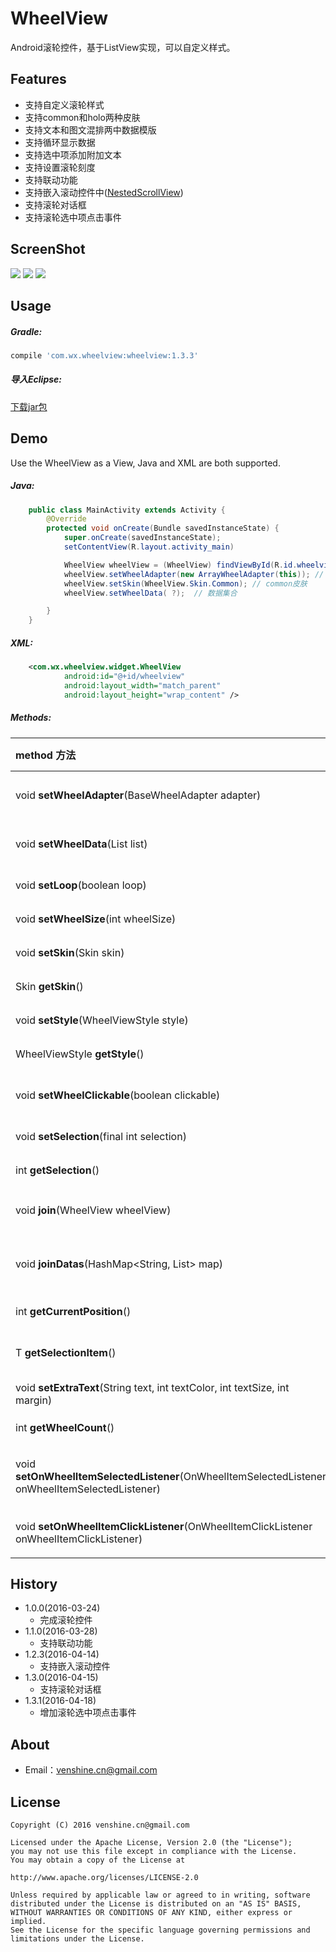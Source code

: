 # WheelView
Android滚轮控件，基于ListView实现，可以自定义样式。

Features
--
* 支持自定义滚轮样式
* 支持common和holo两种皮肤
* 支持文本和图文混排两中数据模版
* 支持循环显示数据
* 支持选中项添加附加文本
* 支持设置滚轮刻度
* 支持联动功能
* 支持嵌入滚动控件中([NestedScrollView](https://github.com/venshine/WheelView/blob/master/wheelview/src/main/java/com/wx/wheelview/widget/NestedScrollView.java))
* 支持滚轮对话框
* 支持滚轮选中项点击事件

ScreenShot
--
![](https://github.com/venshine/WheelView/blob/master/screenshot/screenshot.gif)
![](https://github.com/venshine/WheelView/blob/master/screenshot/screenshot1.png)
![](https://github.com/venshine/WheelView/blob/master/screenshot/screenshot2.png)

Usage
--
##### Gradle:
```groovy
compile 'com.wx.wheelview:wheelview:1.3.3'
```

##### 导入Eclipse:
[下载jar包](https://github.com/ifwx/WheelView/blob/master/wheelview/wheelview_1.3.2.jar)

Demo
--
Use the WheelView as a View, Java and XML are both supported.

##### Java:
```Java
    public class MainActivity extends Activity {
        @Override
        protected void onCreate(Bundle savedInstanceState) {
            super.onCreate(savedInstanceState);
            setContentView(R.layout.activity_main)

            WheelView wheelView = (WheelView) findViewById(R.id.wheelview);
            wheelView.setWheelAdapter(new ArrayWheelAdapter(this)); // 文本数据源
            wheelView.setSkin(WheelView.Skin.Common); // common皮肤
            wheelView.setWheelData( ?);  // 数据集合

        }
    }
```

##### XML:
```xml
    <com.wx.wheelview.widget.WheelView
            android:id="@+id/wheelview"
            android:layout_width="match_parent"
            android:layout_height="wrap_content" />
```

##### Methods:
| method 方法          | description 描述 |
|:---				 |:---|
| void **setWheelAdapter**(BaseWheelAdapter<T> adapter)  	     | 设置滚轮数据源适配器（required） |
| void **setWheelData**(List<T> list)  	     | 设置滚轮数据（required） |
| void **setLoop**(boolean loop)  	     | 设置滚轮是否循环滚动 |
| void **setWheelSize**(int wheelSize) 	     | 设置滚轮个数 |
| void **setSkin**(Skin skin) 	     | 设置皮肤风格 |
| Skin **getSkin**()  	     | 获得皮肤风格 |
| void **setStyle**(WheelViewStyle style)  	     | 设置滚轮样式 |
| WheelViewStyle **getStyle**()  	     | 获得滚轮样式 |
| void **setWheelClickable**(boolean clickable)  	     | 设置滚轮选中项是否可点击 |
| void **setSelection**(final int selection) 	     | 设置滚轮位置 |
| int **getSelection**() 	     | 获取滚轮位置 |
| void **join**(WheelView wheelView)  	     | 连接副WheelView（联动设置） |
| void **joinDatas**(HashMap<String, List<T>> map)	     | 副WheelView数据（联动设置） |
| int **getCurrentPosition**()  	     | 获取当前滚轮位置 |
| T **getSelectionItem**()  	     | 获取当前滚轮位置的数据 |
| void **setExtraText**(String text, int textColor, int textSize, int margin)     	     | 设置选中行附加文本 |
| int **getWheelCount**() 	     | 获得滚轮数据总数 |
| void **setOnWheelItemSelectedListener**(OnWheelItemSelectedListener<T> onWheelItemSelectedListener) | 设置滚轮滑动停止时事件，监听滚轮选中项 |
| void **setOnWheelItemClickListener**(OnWheelItemClickListener<T> onWheelItemClickListener) | 设置滚轮选中项点击事件 |

History
--
* 1.0.0(2016-03-24)
    - 完成滚轮控件
* 1.1.0(2016-03-28)
    - 支持联动功能
* 1.2.3(2016-04-14)
    - 支持嵌入滚动控件
* 1.3.0(2016-04-15)
    - 支持滚轮对话框
* 1.3.1(2016-04-18)
    - 增加滚轮选中项点击事件

About
--
* Email：venshine.cn@gmail.com

License
--
    Copyright (C) 2016 venshine.cn@gmail.com

    Licensed under the Apache License, Version 2.0 (the "License");
    you may not use this file except in compliance with the License.
    You may obtain a copy of the License at
    
    http://www.apache.org/licenses/LICENSE-2.0
    
    Unless required by applicable law or agreed to in writing, software
    distributed under the License is distributed on an "AS IS" BASIS,
    WITHOUT WARRANTIES OR CONDITIONS OF ANY KIND, either express or implied.
    See the License for the specific language governing permissions and
    limitations under the License.

